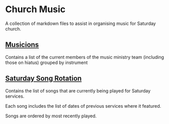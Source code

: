 # Church Music

A collection of markdown files to assist in organising music for Saturday church.

## [Musicions](./Musicians.md)

Contains a list of the current members of the music ministry team (including those on hiatus) grouped by instrument

## [Saturday Song Rotation](./Saturday%20Song%20Rotation.md)

Contains the list of songs that are currently being played for Saturday services.

Each song includes the list of dates of previous services where it featured.

Songs are ordered by most recently played.
